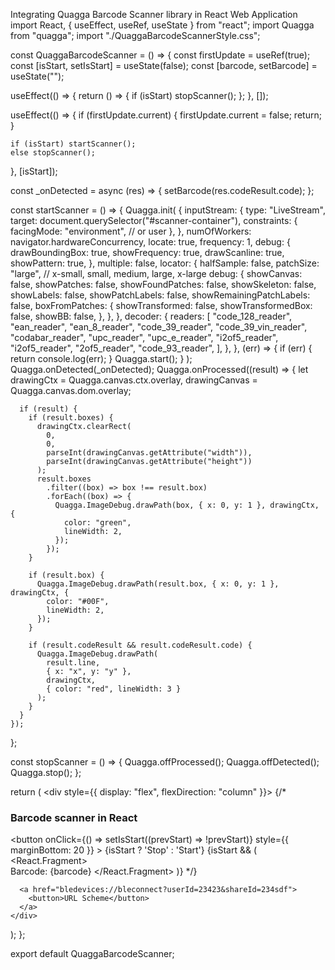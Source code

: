 Integrating Quagga Barcode Scanner library in React Web Application
import React, { useEffect, useRef, useState } from "react";
import Quagga from "quagga";
import "./QuaggaBarcodeScannerStyle.css";

const QuaggaBarcodeScanner = () => {
  const firstUpdate = useRef(true);
  const [isStart, setIsStart] = useState(false);
  const [barcode, setBarcode] = useState("");

  useEffect(() => {
    return () => {
      if (isStart) stopScanner();
    };
  }, []);

  useEffect(() => {
    if (firstUpdate.current) {
      firstUpdate.current = false;
      return;
    }

    if (isStart) startScanner();
    else stopScanner();
  }, [isStart]);

  const _onDetected = async (res) => {
    setBarcode(res.codeResult.code);
  };

  const startScanner = () => {
    Quagga.init(
      {
        inputStream: {
          type: "LiveStream",
          target: document.querySelector("#scanner-container"),
          constraints: {
            facingMode: "environment", // or user
          },
        },
        numOfWorkers: navigator.hardwareConcurrency,
        locate: true,
        frequency: 1,
        debug: {
          drawBoundingBox: true,
          showFrequency: true,
          drawScanline: true,
          showPattern: true,
        },
        multiple: false,
        locator: {
          halfSample: false,
          patchSize: "large", // x-small, small, medium, large, x-large
          debug: {
            showCanvas: false,
            showPatches: false,
            showFoundPatches: false,
            showSkeleton: false,
            showLabels: false,
            showPatchLabels: false,
            showRemainingPatchLabels: false,
            boxFromPatches: {
              showTransformed: false,
              showTransformedBox: false,
              showBB: false,
            },
          },
        },
        decoder: {
          readers: [
            "code_128_reader",
            "ean_reader",
            "ean_8_reader",
            "code_39_reader",
            "code_39_vin_reader",
            "codabar_reader",
            "upc_reader",
            "upc_e_reader",
            "i2of5_reader",
            "i2of5_reader",
            "2of5_reader",
            "code_93_reader",
          ],
        },
      },
      (err) => {
        if (err) {
          return console.log(err);
        }
        Quagga.start();
      }
    );
    Quagga.onDetected(_onDetected);
    Quagga.onProcessed((result) => {
      let drawingCtx = Quagga.canvas.ctx.overlay,
        drawingCanvas = Quagga.canvas.dom.overlay;

      if (result) {
        if (result.boxes) {
          drawingCtx.clearRect(
            0,
            0,
            parseInt(drawingCanvas.getAttribute("width")),
            parseInt(drawingCanvas.getAttribute("height"))
          );
          result.boxes
            .filter((box) => box !== result.box)
            .forEach((box) => {
              Quagga.ImageDebug.drawPath(box, { x: 0, y: 1 }, drawingCtx, {
                color: "green",
                lineWidth: 2,
              });
            });
        }

        if (result.box) {
          Quagga.ImageDebug.drawPath(result.box, { x: 0, y: 1 }, drawingCtx, {
            color: "#00F",
            lineWidth: 2,
          });
        }

        if (result.codeResult && result.codeResult.code) {
          Quagga.ImageDebug.drawPath(
            result.line,
            { x: "x", y: "y" },
            drawingCtx,
            { color: "red", lineWidth: 3 }
          );
        }
      }
    });
  };

  const stopScanner = () => {
    Quagga.offProcessed();
    Quagga.offDetected();
    Quagga.stop();
  };

  return (
    <div style={{ display: "flex", flexDirection: "column" }}>
      {/* <h3>Barcode scanner in React</h3>
            <button
                onClick={() => setIsStart((prevStart) => !prevStart)}
                style={{ marginBottom: 20 }}
            >
                {isStart ? 'Stop' : 'Start'}
            </button>
            {isStart && (
                <React.Fragment>
                    <div id='scanner-container' />
                    <span>Barcode: {barcode}</span>
                </React.Fragment>
            )} */}

      <a href="bledevices://bleconnect?userId=23423&shareId=234sdf">
        <button>URL Scheme</button>
      </a>
    </div>
  );
};

export default QuaggaBarcodeScanner;
